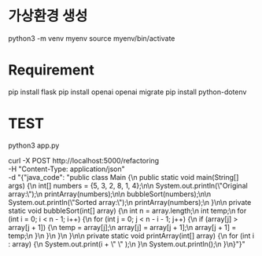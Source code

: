 
# 가상환경 생성
python3 -m venv myenv
source myenv/bin/activate

# Requirement
pip install flask
pip install openai
openai migrate
pip install python-dotenv

# TEST
python3 app.py

curl -X POST http://localhost:5000/refactoring \
-H "Content-Type: application/json" \
-d "{\"java_code\": \"public class Main {\\n    public static void main(String[] args) {\\n        int[] numbers = {5, 3, 2, 8, 1, 4};\\n\\n        System.out.println(\\\"Original array:\\\");\\n        printArray(numbers);\\n\\n        bubbleSort(numbers);\\n\\n        System.out.println(\\\"Sorted array:\\\");\\n        printArray(numbers);\\n    }\\n\\n    private static void bubbleSort(int[] array) {\\n        int n = array.length;\\n        int temp;\\n        for (int i = 0; i < n - 1; i++) {\\n            for (int j = 0; j < n - i - 1; j++) {\\n                if (array[j] > array[j + 1]) {\\n                    temp = array[j];\\n                    array[j] = array[j + 1];\\n                    array[j + 1] = temp;\\n                }\\n            }\\n        }\\n    }\\n\\n    private static void printArray(int[] array) {\\n        for (int i : array) {\\n            System.out.print(i + \\\" \\\" );\\n        }\\n        System.out.println();\\n    }\\n}\"}"

